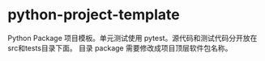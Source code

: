 # python-project-template
Python Package 项目模板。单元测试使用 pytest。源代码和测试代码分开放在src和tests目录下面。
目录 package 需要修改成项目顶层软件包名称。
